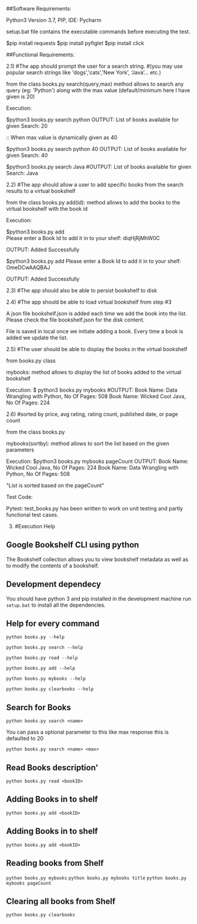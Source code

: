 
##Software Requirements:

Python3 Version 3.7, PIP, IDE: Pycharm 

setup.bat file contains the executable commands before executing the test.

$pip install requests
$pip install pyfiglet
$pip install click


##Functional Requirements:

 2.1) #The app should prompt the user for a search string.
      #(you may use popular search strings like 'dogs','cats','New York', ‘Java’... etc.)

 from the class books.py 
 search(query,max) method allows to search any query (eg: 'Python') 
    along with the max value (default/minimum here I have given is 20)
 
 Execution:
 
 $python3 books.py search python
 OUTPUT: List of books available for given Search: 20
  
 :: When max value is dynamically given as 40
 
 $python3 books.py search python 40
 OUTPUT: List of books available for given Search: 40
 
 $python3 books.py search Java
 #OUTPUT: List of books available for given Search: Java
 






2.2) #The app should allow a user to add specific books from the search results to a virtual bookshelf

from the class books.py
add(id): method allows to add the books to the virtual bookshelf with the book id

Execution:

 $python3 books.py add   
   Please enter a Book Id to add it in to your shelf: diqHjRjMhW0C
   
 OUTPUT: Added Successfully
 
  $python3 books.py add 
   Please enter a Book Id to add it in to your shelf: OmeDCwAAQBAJ
   
 OUTPUT: Added Successfully
 






2.3) #The app should also be able to persist bookshelf to disk

2.4) #The app should be able to load virtual bookshelf from step #3


A json file bookshelf.json is added each time we add the book into the list. 
Please check the file bookshelf.json for the disk content.

File is saved in local once we initiate adding a book. 
Every time a book is added we update the list.








2.5) #The user should be able to display the books in the virtual bookshelf

from books.py class

mybooks: method allows to display the list of books added to the virtual bookshelf

Execution:
$ python3 books.py mybooks
#OUTPUT: 
Book Name: Data Wrangling with Python, No Of Pages: 508
Book Name: Wicked Cool Java, No Of Pages: 224









2.6) #sorted by price, avg rating, rating count, published date, or page count

from the class books.py

mybooks(sortby): method allows to sort the list based on the given parameters

Execution:
$python3 books.py mybooks pageCount
OUTPUT:
Book Name: Wicked Cool Java, No Of Pages: 224
Book Name: Data Wrangling with Python, No Of Pages: 508

"List is sorted based on the pageCount" 






Test Code:

Pytest:
test_books.py has been written to work on unit testing and partly functional test cases.





3) #Execution Help

## Google Bookshelf CLI using python
The Bookshelf collection allows you to view bookshelf metadata as well as to modify the contents of a bookshelf.

## Development dependecy
You should have python 3 and pip installed in the development machine
run `setup.bat` to install all the dependencies.

## Help for every command
`python books.py --help`

`python books.py search --help`

`python books.py read --help`

`python books.py add --help`

`python books.py mybooks --help`

`python books.py clearbooks --help`

## Search for Books
`python books.py search <name>`

 You can pass a optional parameter to this like max response this is defaulted to 20
    
`python books.py search <name> <max>`

## Read Books description'
`python books.py read <bookID>`

## Adding Books in to shelf
`python books.py add <bookID>`

## Adding Books in to shelf
`python books.py add <bookID>`
    
## Reading books from Shelf
`python books.py mybooks`
`python books.py mybooks title`
`python books.py mybooks pageCount`

## Clearing all books from Shelf
`python books.py clearbooks`
